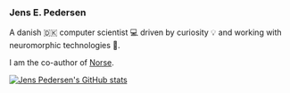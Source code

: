 ### Jens E. Pedersen

A danish 🇩🇰 computer scientist 💻 driven by curiosity 💡 and working with neuromorphic technologies 🧠.

I am the co-author of [Norse](https://github.com/norse/norse).

[![Jens Pedersen's GitHub stats](https://github-readme-stats.vercel.app/api?username=jegp)](https://github.com/anuraghazra/github-readme-stats)
